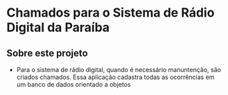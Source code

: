 # Chamados para o Sistema de Rádio Digital da Paraíba

## Sobre este projeto

* Para o sistema de rádio digital, quando é necessário manuntenção, são criados chamados. Essa aplicação cadastra todas as ocorrências em um banco de dados orientado a objetos 
